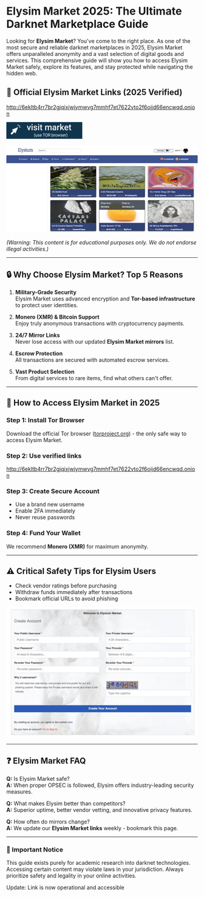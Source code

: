 # Elysim Market 2025: The Ultimate Darknet Marketplace Guide

Looking for **Elysim Market**? You've come to the right place. As one of the most secure and reliable darknet marketplaces in 2025, Elysim Market offers unparalleled anonymity and a vast selection of digital goods and services. This comprehensive guide will show you how to access Elysim Market safely, explore its features, and stay protected while navigating the hidden web.

## 🔗 Official Elysim Market Links (2025 Verified)

http://6ekltb4rr7br2gjqixjwiymwvg7mmhf7et7622vto2f6oijd66encwqd.onion

[<img src="/static/halt.webp" width="200">](http://6ekltb4rr7br2gjqixjwiymwvg7mmhf7et7622vto2f6oijd66encwqd.onion)

<a href="http://6ekltb4rr7br2gjqixjwiymwvg7mmhf7et7622vto2f6oijd66encwqd.onion"><img src="/static/show.webp" alt="Elysim Market Onion Link" style="max-width: 100%;"></a>

*(Warning: This content is for educational purposes only. We do not endorse illegal activities.)*

---

## 🔒 Why Choose Elysim Market? Top 5 Reasons

1. **Military-Grade Security**  
   Elysim Market uses advanced encryption and **Tor-based infrastructure** to protect user identities.

2. **Monero (XMR) & Bitcoin Support**  
   Enjoy truly anonymous transactions with cryptocurrency payments.

3. **24/7 Mirror Links**  
   Never lose access with our updated **Elysim Market mirrors** list.

4. **Escrow Protection**  
   All transactions are secured with automated escrow services.

5. **Vast Product Selection**  
   From digital services to rare items, find what others can't offer.

---

## 🚀 How to Access Elysim Market in 2025

### Step 1: Install Tor Browser  
Download the official Tor browser ([torproject.org](https://www.torproject.org/)) - the only safe way to access Elysim Market.

### Step 2: Use verified links
http://6ekltb4rr7br2gjqixjwiymwvg7mmhf7et7622vto2f6oijd66encwqd.onion

### Step 3: Create Secure Account  
- Use a brand new username  
- Enable 2FA immediately  
- Never reuse passwords  

### Step 4: Fund Your Wallet  
We recommend **Monero (XMR)** for maximum anonymity.

---

## ⚠️ Critical Safety Tips for Elysim Users

- Check vendor ratings before purchasing  
- Withdraw funds immediately after transactions  
- Bookmark official URLs to avoid phishing

<a href="http://6ekltb4rr7br2gjqixjwiymwvg7mmhf7et7622vto2f6oijd66encwqd.onion"><img src="/static/app.webp" alt="Secure Elysim Market Login" style="max-width: 100%;"></a>

---

## ❓ Elysim Market FAQ

**Q:** Is Elysim Market safe?  
**A:** When proper OPSEC is followed, Elysim offers industry-leading security measures.

**Q:** What makes Elysim better than competitors?  
**A:** Superior uptime, better vendor vetting, and innovative privacy features.

**Q:** How often do mirrors change?  
**A:** We update our **Elysim Market links** weekly - bookmark this page.

---

### 📢 Important Notice  
This guide exists purely for academic research into darknet technologies. Accessing certain content may violate laws in your jurisdiction. Always prioritize safety and legality in your online activities.









Update: Link is now operational and accessible